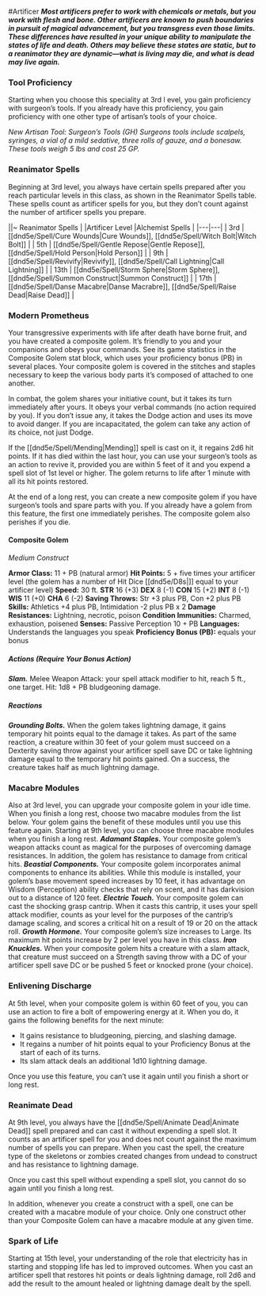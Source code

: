 #Artificer
***Most artificers prefer to work with chemicals or metals, but you work with flesh and bone. Other artificers are known to push boundaries in pursuit of magical advancement, but you transgress even those limits. These differences have resulted in your unique ability to manipulate the states of life and death. Others may believe these states are static, but to a reanimator they are dynamic—what is living may die, and what is dead may live again.***

### Tool Proficiency
Starting when you choose this speciality at 3rd l evel, you gain proficiency with surgeon’s tools. If you already have this proficiency, you gain proficiency with one other type of artisan’s tools of your choice.

*New Artisan Tool: Surgeon’s Tools (GH)*
*Surgeons tools include scalpels, syringes, a vial of a mild sedative, three rolls of gauze, and a bonesaw. These tools weigh 5 lbs and cost 25 GP.*

### Reanimator Spells
Beginning at 3rd level, you always have certain spells prepared after you reach particular levels in this class, as shown in the Reanimator Spells table. These spells count as artificer spells for you, but they don’t count against the number of artificer spells you prepare.

||~ Reanimator Spells |
|Artificer Level |Alchemist Spells |
|---|---|
| 3rd | [[dnd5e/Spell/Cure Wounds\|Cure Wounds]], [[dnd5e/Spell/Witch Bolt\|Witch Bolt]] |
| 5th | [[dnd5e/Spell/Gentle Repose\|Gentle Repose]], [[dnd5e/Spell/Hold Person\|Hold Person]] |
| 9th | [[dnd5e/Spell/Revivify\|Revivify]], [[dnd5e/Spell/Call Lightning\|Call Lightning]] |
| 13th | [[dnd5e/Spell/Storm Sphere\|Storm Sphere]], [[dnd5e/Spell/Summon Construct\|Summon Construct]] |
| 17th | [[dnd5e/Spell/Danse Macabre\|Danse Macrabre]], [[dnd5e/Spell/Raise Dead\|Raise Dead]] |

### Modern Prometheus
Your transgressive experiments with life after death have borne fruit, and you have created a composite golem. It’s friendly to you and your companions and obeys your commands. See its game statistics in the Composite Golem stat block, which uses your proficiency bonus (PB) in several places. Your composite golem is covered in the stitches and staples necessary to keep the various body parts it’s composed of attached to one another.

In combat, the golem shares your initiative count, but it takes its turn immediately after yours. It obeys your verbal commands (no action required by you). If you don’t issue any, it takes the Dodge action and uses its move to avoid danger. If you are incapacitated, the golem can take any action of its choice, not just Dodge.

If the [[dnd5e/Spell/Mending\|Mending]] spell is cast on it, it regains 2d6 hit points. If it has died within the last hour, you can use your surgeon’s tools as an action to revive it, provided you are within 5 feet of it and you expend a spell slot of 1st level or higher. The golem returns to life after 1 minute with all its hit points restored.

At the end of a long rest, you can create a new composite golem if you have surgeon’s tools and spare parts with you. If you already have a golem from this feature, the first one immediately perishes. The composite golem also perishes if you die.

#### **Composite Golem**
*Medium Construct*

**Armor Class:** 11 + PB (natural armor)
**Hit Points:** 5 + five times your artificer level (the golem has a number of Hit Dice [[dnd5e/D8s\|]] equal to your artificer level)
**Speed:** 30 ft.
**STR** 16 (+3) **DEX** 8 (-1) **CON** 15 (+2) **INT** 8 (-1) **WIS** 11 (+0) **CHA** 6 (-2)
**Saving Throws:** Str +3 plus PB, Con +2 plus PB
**Skills:** Athletics +4 plus PB, Intimidation -2 plus PB x 2
**Damage Resistances:** Lightning, necrotic, poison
**Condition Immunities:** Charmed, exhaustion, poisened
**Senses:** Passive Perception 10 + PB
**Languages:** Understands the languages you speak
**Proficiency Bonus (PB):** equals your bonus

##### Actions (Require Your Bonus Action)
***Slam.***  Melee Weapon Attack: your spell attack modifier to hit, reach 5 ft., one target. Hit: 1d8 + PB bludgeoning damage.

##### Reactions
***Grounding Bolts.***  When the golem takes lightning damage, it gains temporary hit points equal to the damage it takes. As part of the same reaction, a creature within 30 feet of your golem must succeed on a Dexterity saving throw against your artificer spell save DC or take lightning damage equal to the temporary hit points gained. On a success, the creature takes half as much lightning damage.

### Macabre Modules
Also at 3rd level, you can upgrade your composite golem in your idle time. When you finish a long rest, choose two macabre modules from the list below. Your golem gains the benefit of these modules until you use this feature again. Starting at 9th level, you can choose three macabre modules when you finish a long rest.
***Adamant Staples.*** Your composite golem’s weapon attacks count as magical for the purposes of overcoming damage resistances. In addition, the golem has resistance to damage from critical hits.
***Beastial Components.*** Your composite golem incorporates animal components to enhance its abilities. While this module is installed, your golem’s base movement speed increases by 10 feet, it has advantage on Wisdom (Perception) ability checks that rely on scent, and it has darkvision out to a distance of 120 feet.
***Electric Touch.*** Your composite golem can cast the shocking grasp cantrip. When it casts this cantrip, it uses your spell attack modifier, counts as your level for the purposes of the cantrip’s damage scaling, and scores a critical hit on a result of 19 or 20 on the attack roll.
***Growth Hormone.*** Your composite golem’s size increases to Large. Its maximum hit points increase by 2 per level you have in this class.
***Iron Knuckles.*** When your composite golem hits a creature with a slam attack, that creature must succeed on a Strength saving throw with a DC of your artificer spell save DC or be pushed 5 feet or knocked prone (your choice).

### Enlivening Discharge
At 5th level, when your composite golem is within 60 feet of you, you can use an action to fire a bolt of empowering energy at it. When you do, it gains the following benefits for the next minute:
* It gains resistance to bludgeoning, piercing, and slashing damage.
* It regains a number of hit points equal to your Proficiency Bonus at the start of each of its turns.
* Its slam attack deals an additional 1d10 lightning damage.

Once you use this feature, you can’t use it again until you finish a short or long rest.

### Reanimate Dead
At 9th level, you always have the [[dnd5e/Spell/Animate Dead\|Animate Dead]] spell prepared and can cast it without expending a spell slot. It counts as an artificer spell for you and does not count against the maximum number of spells you can prepare. When you cast the spell, the creature type of the skeletons or zombies created changes from undead to construct and has resistance to lightning damage.

Once you cast this spell without expending a spell slot, you cannot do so again until you finish a long rest.

In addition, whenever you create a construct with a spell, one can be created with a macabre module of your choice. Only one construct other than your Composite Golem can have a macabre module at any given time.

### Spark of Life
Starting at 15th level, your understanding of the role that electricity has in starting and stopping life has led to improved outcomes. When you cast an artificer spell that restores hit points or deals lightning damage, roll 2d6 and add the result to the amount healed or lightning damage dealt by the spell.
